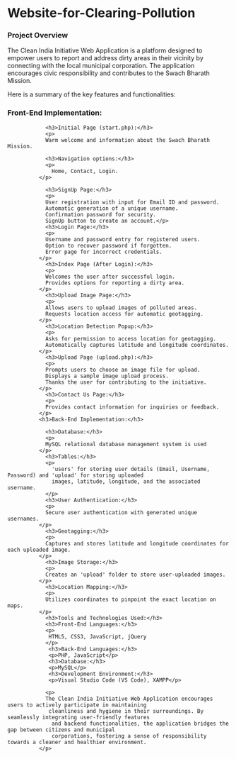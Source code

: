 # Website-for-Clearing-Pollution
<h3>Project Overview</h3>
              <p>
                The Clean India Initiative Web Application is a platform designed to empower users to report and 
                address dirty areas in their vicinity by connecting with the local municipal corporation. 
                The application encourages civic responsibility and contributes to the Swach Bharath Mission. </p>
                <p>
                  Here is a summary of the key features and functionalities:
                </p>
                <h3>Front-End Implementation:</h3>
                
                <h3>Initial Page (start.php):</h3>
                <p>
                Warm welcome and information about the Swach Bharath Mission.
              
                <h3>Navigation options:</h3> 
                <p>
                  Home, Contact, Login.
              </p>
              
                <h3>SignUp Page:</h3>
                <p>
                User registration with input for Email ID and password.
                Automatic generation of a unique username.
                Confirmation password for security.
                SignUp button to create an account.</p>
                <h3>Login Page:</h3>
                <p>
                Username and password entry for registered users.
                Option to recover password if forgotten.
                Error page for incorrect credentials.
              </p>
                <h3>Index Page (After Login):</h3>
                <p>
                Welcomes the user after successful login.
                Provides options for reporting a dirty area.
              </p>
                <h3>Upload Image Page:</h3>
                <p>
                Allows users to upload images of polluted areas.
                Requests location access for automatic geotagging.
              </p>
                <h3>Location Detection Popup:</h3>
                <p>
                Asks for permission to access location for geotagging.
                Automatically captures latitude and longitude coordinates.
              </p>
                <h3>Upload Page (upload.php):</h3>
                <p>
                Prompts users to choose an image file for upload.
                Displays a sample image upload process.
                Thanks the user for contributing to the initiative.
              </p>
                <h3>Contact Us Page:</h3>
                <p>
                Provides contact information for inquiries or feedback.
              </p>
              <h3>Back-End Implementation:</h3>
               
                <h3>Database:</h3>
                <p>
                MySQL relational database management system is used
              </p>
                <h3>Tables:</h3> 
                <p>
                  'users' for storing user details (Email, Username, Password) and 'upload' for storing uploaded 
                  images, latitude, longitude, and the associated username.
                </p>
                <h3>User Authentication:</h3>
                <p>
                Secure user authentication with generated unique usernames.
              </p>
                <h3>Geotagging:</h3>
                <p>
                Captures and stores latitude and longitude coordinates for each uploaded image.
              </p>
                <h3>Image Storage:</h3>
                <p>
                Creates an 'upload' folder to store user-uploaded images.
              </p>
                <h3>Location Mapping:</h3>
                <p>
                Utilizes coordinates to pinpoint the exact location on maps.
              </p>
                <h3>Tools and Technologies Used:</h3>
                <h3>Front-End Languages:</h3>
                <p>
                 HTML5, CSS3, JavaScript, jQuery
                </p>
                 <h3>Back-End Languages:</h3> 
                 <p>PHP, JavaScript</p>
                 <h3>Database:</h3> 
                 <p>MySQL</p>
                 <h3>Development Environment:</h3> 
                 <p>Visual Studio Code (VS Code), XAMPP</p>
              
                <p>
                The Clean India Initiative Web Application encourages users to actively participate in maintaining
                 cleanliness and hygiene in their surroundings. By seamlessly integrating user-friendly features
                  and backend functionalities, the application bridges the gap between citizens and municipal 
                  corporations, fostering a sense of responsibility towards a cleaner and healthier environment.
              </p>




